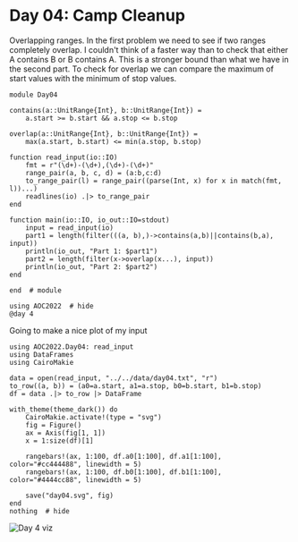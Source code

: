 # Day 04: Camp Cleanup
Overlapping ranges. In the first problem we need to see if two ranges completely overlap. I couldn't think of a faster way than to check that either A contains B or B contains A. This is a stronger bound than what we have in the second part. To check for overlap we can compare the maximum of start values with the minimum of stop values.

``` {.julia file=src/day04.jl}
module Day04

contains(a::UnitRange{Int}, b::UnitRange{Int}) =
    a.start >= b.start && a.stop <= b.stop

overlap(a::UnitRange{Int}, b::UnitRange{Int}) =
    max(a.start, b.start) <= min(a.stop, b.stop)

function read_input(io::IO)
    fmt = r"(\d+)-(\d+),(\d+)-(\d+)"
    range_pair(a, b, c, d) = (a:b,c:d)
    to_range_pair(l) = range_pair((parse(Int, x) for x in match(fmt, l))...)
    readlines(io) .|> to_range_pair
end

function main(io::IO, io_out::IO=stdout)
    input = read_input(io)
    part1 = length(filter(((a, b),)->contains(a,b)||contains(b,a), input))
    println(io_out, "Part 1: $part1")
    part2 = length(filter(x->overlap(x...), input))
    println(io_out, "Part 2: $part2")
end

end  # module
```

```@example
using AOC2022  # hide
@day 4
```

Going to make a nice plot of my input

```@example
using AOC2022.Day04: read_input
using DataFrames
using CairoMakie

data = open(read_input, "../../data/day04.txt", "r")
to_row((a, b)) = (a0=a.start, a1=a.stop, b0=b.start, b1=b.stop)
df = data .|> to_row |> DataFrame

with_theme(theme_dark()) do
    CairoMakie.activate!(type = "svg")
    fig = Figure()
    ax = Axis(fig[1, 1])
    x = 1:size(df)[1]

    rangebars!(ax, 1:100, df.a0[1:100], df.a1[1:100], color="#cc444488", linewidth = 5)
    rangebars!(ax, 1:100, df.b0[1:100], df.b1[1:100], color="#4444cc88", linewidth = 5)

    save("day04.svg", fig)
end
nothing  # hide
```

![Day 4 viz](day04.svg)
